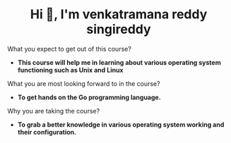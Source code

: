 <h1 align="center">Hi 👋, I'm venkatramana reddy singireddy</h1>

 What you expect to get out of this course?
- **This course will help me in learning about various operating system functioning such as Unix and Linux**

 What you are most looking forward to in the course?
- **To get hands on the Go programming language.**

 Why you are taking the course?
- **To grab a better knowledge in various operating system working and their configuration.**


